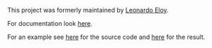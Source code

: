 This project was formerly maintained by [Leonardo Eloy](http://www.github.com/leonardoeloy).

For documentation look [here](https://github.com/winne27/flot-valuelabels/wiki).

For an example see [here](https://github.com/winne27/flot-valuelabels/blob/master/example.html) for the source code and [here](https://raw.githubusercontent.com/winne27/flot-valuelabels/master/example.png) for the result.
